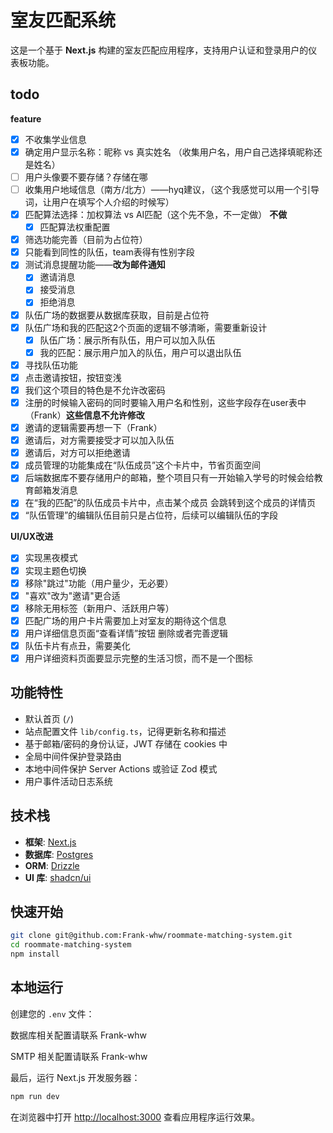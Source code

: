 # 室友匹配系统

这是一个基于 **Next.js** 构建的室友匹配应用程序，支持用户认证和登录用户的仪表板功能。


## todo

**feature**
- [x] 不收集学业信息
- [x] 确定用户显示名称：昵称 vs 真实姓名 （收集用户名，用户自己选择填昵称还是姓名）
- [ ] 用户头像要不要存储？存储在哪 
- [ ] 收集用户地域信息（南方/北方）——hyq建议，（这个我感觉可以用一个引导词，让用户在填写个人介绍的时候写）
- [x] 匹配算法选择：加权算法 vs AI匹配（这个先不急，不一定做） **不做**
	- [x] 匹配算法权重配置
- [x] 筛选功能完善（目前为占位符）
- [x] 只能看到同性的队伍，team表得有性别字段
- [x] 测试消息提醒功能——**改为邮件通知**
	- [x] 邀请消息
	- [x] 接受消息
	- [x] 拒绝消息
- [x] 队伍广场的数据要从数据库获取，目前是占位符
- [x] 队伍广场和我的匹配这2个页面的逻辑不够清晰，需要重新设计
	- [x] 队伍广场：展示所有队伍，用户可以加入队伍
	- [x] 我的匹配：展示用户加入的队伍，用户可以退出队伍
- [x] 寻找队伍功能
- [x] 点击邀请按钮，按钮变浅
- [x] 我们这个项目的特色是不允许改密码
- [x] 注册的时候输入密码的同时要输入用户名和性别，这些字段存在user表中（Frank）**这些信息不允许修改**
- [x] 邀请的逻辑需要再想一下（Frank）
- [x] 邀请后，对方需要接受才可以加入队伍
- [x] 邀请后，对方可以拒绝邀请
- [x] 成员管理的功能集成在“队伍成员”这个卡片中，节省页面空间
- [x] 后端数据库不要存储用户的邮箱，整个项目只有一开始输入学号的时候会给教育邮箱发消息
- [x] 在“我的匹配”的队伍成员卡片中，点击某个成员 会跳转到这个成员的详情页
- [x] “队伍管理”的编辑队伍目前只是占位符，后续可以编辑队伍的字段

**UI/UX改进**
- [x] 实现黑夜模式
- [x] 实现主题色切换
- [x] 移除"跳过"功能（用户量少，无必要）
- [x] "喜欢"改为"邀请"更合适
- [x] 移除无用标签（新用户、活跃用户等）
- [x] 匹配广场的用户卡片需要加上对室友的期待这个信息
- [x] 用户详细信息页面“查看详情”按钮 删除或者完善逻辑
- [x] 队伍卡片有点丑，需要美化
- [x] 用户详细资料页面要显示完整的生活习惯，而不是一个图标

## 功能特性

- 默认首页 (`/`)
- 站点配置文件 `lib/config.ts`，记得更新名称和描述
- 基于邮箱/密码的身份认证，JWT 存储在 cookies 中
- 全局中间件保护登录路由
- 本地中间件保护 Server Actions 或验证 Zod 模式
- 用户事件活动日志系统

## 技术栈

- **框架**: [Next.js](https://nextjs.org/)
- **数据库**: [Postgres](https://www.postgresql.org/)
- **ORM**: [Drizzle](https://orm.drizzle.team/)
- **UI 库**: [shadcn/ui](https://ui.shadcn.com/)

## 快速开始

```bash
git clone git@github.com:Frank-whw/roommate-matching-system.git
cd roommate-matching-system
npm install
```

## 本地运行

创建您的 `.env` 文件：

数据库相关配置请联系 Frank-whw

SMTP 相关配置请联系 Frank-whw

最后，运行 Next.js 开发服务器：

```bash
npm run dev
```

在浏览器中打开 [http://localhost:3000](http://localhost:3000) 查看应用程序运行效果。

